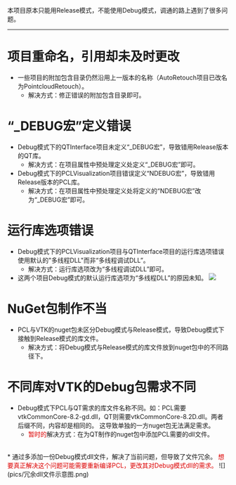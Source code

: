 本项目原本只能用Release模式，不能使用Debug模式，调通的路上遇到了很多问题。

---
# 项目重命名，引用却未及时更改
* 一些项目的附加包含目录仍然沿用上一版本的名称（AutoRetouch项目已改名为PointcloudRetouch）。
  * 解决方式：修正错误的附加包含目录即可。

# “_DEBUG宏”定义错误
* Debug模式下的QTInterface项目未定义“_DEBUG宏”，导致错用Release版本的QT库。
  * 解决方式：在项目属性中预处理定义处定义“_DEBUG宏”即可。
* Debug模式下的PCLVisualization项目错误定义“NDEBUG宏”，导致错用Release版本的PCL库。
  * 解决方式：在项目属性中预处理定义处将定义的“NDEBUG宏”改为“_DEBUG宏”即可。

# 运行库选项错误
* Debug模式下的PCLVisualization项目与QTInterface项目的运行库选项错误使用默认的"多线程DLL"而非“多线程调试DLL”。
  * 解决方式：运行库选项改为“多线程调试DLL”即可。
* 这两个项目Debug模式的默认运行库选项为“多线程DLL”的原因未知。
![](pics/运行库选项位置.png)

# NuGet包制作不当
* PCL与VTK的nuget包未区分Debug模式与Release模式，导致Debug模式下接触到Release模式的库文件。
  * 解决方式：将Debug模式与Release模式的库文件放到nuget包中的不同路径下。

# 不同库对VTK的Debug包需求不同
* Debug模式下PCL与QT需求的库文件名称不同。如：PCL需要vtkCommonCore-8.2-gd.dll，QT则需要vtkCommonCore-8.2D.dll。两者后缀不同，内容却是相同的。
这导致单独的一方nuget包无法满足需求。
  * <font color="#dd0000">暂时的</font>解决方式：在为QT制作的nuget包中添加PCL需要的dll文件。
<br/>
* 通过多添加一份Debug模式dll文件，解决了当前问题，但导致了文件冗余。
<font color="#dd0000">想要真正解决这个问题可能需要重新编译PCL，更改其对Debug模式dll的需求。</font>
![](pics/冗余dll文件示意图.png)